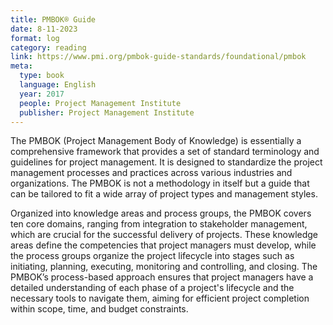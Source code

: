 ```yaml
---
title: PMBOK® Guide
date: 8-11-2023
format: log
category: reading
link: https://www.pmi.org/pmbok-guide-standards/foundational/pmbok
meta: 
  type: book
  language: English
  year: 2017
  people: Project Management Institute
  publisher: Project Management Institute
---
```


The PMBOK (Project Management Body of Knowledge) is essentially a comprehensive framework that provides a set of standard terminology and guidelines for project management. It is designed to standardize the project management processes and practices across various industries and organizations. The PMBOK is not a methodology in itself but a guide that can be tailored to fit a wide array of project types and management styles.

Organized into knowledge areas and process groups, the PMBOK covers ten core domains, ranging from integration to stakeholder management, which are crucial for the successful delivery of projects. These knowledge areas define the competencies that project managers must develop, while the process groups organize the project lifecycle into stages such as initiating, planning, executing, monitoring and controlling, and closing. The PMBOK’s process-based approach ensures that project managers have a detailed understanding of each phase of a project's lifecycle and the necessary tools to navigate them, aiming for efficient project completion within scope, time, and budget constraints​.
